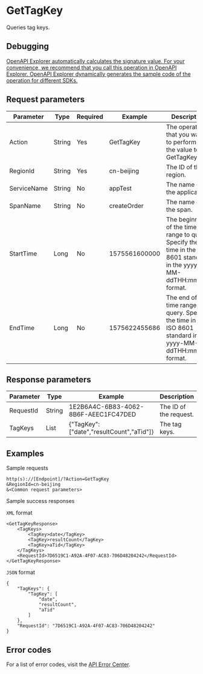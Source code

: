 # GetTagKey

Queries tag keys.

## Debugging

[OpenAPI Explorer automatically calculates the signature value. For your convenience, we recommend that you call this operation in OpenAPI Explorer. OpenAPI Explorer dynamically generates the sample code of the operation for different SDKs.](https://api.aliyun.com/#product=xtrace&api=GetTagKey&type=RPC&version=2019-08-08)

## Request parameters

|Parameter|Type|Required|Example|Description|
|---------|----|--------|-------|-----------|
|Action|String|Yes|GetTagKey|The operation that you want to perform. Set the value to GetTagKey. |
|RegionId|String|Yes|cn-beijing|The ID of the region. |
|ServiceName|String|No|appTest|The name of the application. |
|SpanName|String|No|createOrder|The name of the span. |
|StartTime|Long|No|1575561600000|The beginning of the time range to query. Specify the time in the ISO 8601 standard in the yyyy-MM-ddTHH:mm:ssZ format. |
|EndTime|Long|No|1575622455686|The end of the time range to query. Specify the time in the ISO 8601 standard in the yyyy-MM-ddTHH:mm:ssZ format. |

## Response parameters

|Parameter|Type|Example|Description|
|---------|----|-------|-----------|
|RequestId|String|1E2B6A4C-6B83-4062-8B6F-AEEC1FC47DED|The ID of the request. |
|TagKeys|List|\{"TagKey":\["date","resultCount","aTid"\]\}|The tag keys. |

## Examples

Sample requests

```
http(s)://[Endpoint]/?Action=GetTagKey
&RegionId=cn-beijing
&<Common request parameters>
```

Sample success responses

`XML` format

```
<GetTagKeyResponse> 
    <TagKeys> 
        <TagKey>date</TagKey>  
        <TagKey>resultCount</TagKey>  
        <TagKey>aTid</TagKey>  
    </TagKeys>  
    <RequestId>7D6519C1-A92A-4F07-AC83-706D48204242</RequestId> 
</GetTagKeyResponse>
```

`JSON` format

```
{
	"TagKeys": {
		"TagKey": [
			"date",
			"resultCount",
			"aTid"
		]
	},
	"RequestId": "7D6519C1-A92A-4F07-AC83-706D48204242"
}
```

## Error codes

For a list of error codes, visit the [API Error Center](https://error-center.alibabacloud.com/status/product/xtrace).

